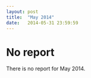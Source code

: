 ```yaml
---
layout: post
title:  "May 2014"
date:   2014-05-31 23:59:59
---
```


# No report

There is no report for May 2014.
